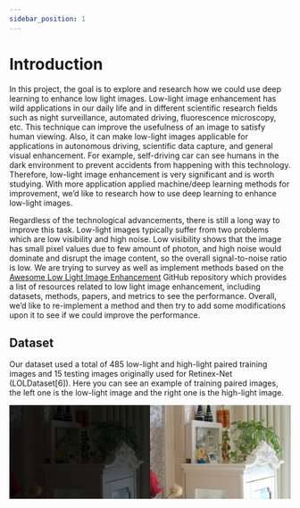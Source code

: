 ```yaml
---
sidebar_position: 1
---
```


# Introduction

In this project, the goal is to explore and research how we could use deep learning to enhance low light images. Low-light image enhancement has wild applications in our daily life and in different scientific research fields such as night surveillance, automated driving, fluorescence microscopy, etc. This technique can improve the usefulness of an image to satisfy human viewing. Also, it can make low-light images applicable for applications in autonomous driving, scientific data capture, and general visual enhancement. For example, self-driving car can see humans in the dark environment to prevent accidents from happening with this technology. Therefore, low-light image enhancement is very significant and is worth studying. With more application applied machine/deep learning methods for improvement, we’d like to research how to use deep learning to enhance low-light images.

Regardless of the technological advancements, there is still a long way to improve this task. Low-light images typically suffer from two problems which are low visibility and high noise. Low visibility shows that the image has small pixel values due to few amount of photon, and high noise would dominate and disrupt the image content, so the overall signal-to-noise ratio is low. We are trying to survey as well as implement methods based on the [Awesome Low Light Image Enhancement](https://github.com/dawnlh/awesome-low-light-image-enhancement) GitHub repository which provides a list of resources related to low light image enhancement, including datasets, methods, papers, and metrics to see the performance. Overall, we’d like to re-implement a method and then try to add some modifications upon it to see if we could improve the performance.

## Dataset
Our dataset used a total of 485 low-light and high-light paired training images and 15 testing images originally used for Retinex-Net (LOLDataset[6]). Here you can see an example of training paired images, the left one is the low-light image and the right one is the high-light image.

<img style="float: left; width: 50%;" src="./img/train_low_40.png" />
<img style="float: right; width: 50%;" src="./img/train_high_40.png" />

